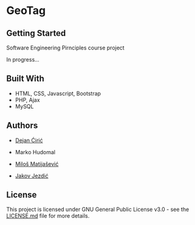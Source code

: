 # GeoTag

## Getting Started

Software Engineering Pirnciples course project

In progress...

## Built With
* HTML, CSS, Javascript, Bootstrap
* PHP, Ajax
* MySQL

## Authors

* [Dejan Ćirić](https://github.com/dejanciric)

* Marko Hudomal

* [Miloš Matijašević](https://github.com/arnold0p)

* [Jakov Jezdić](https://github.com/jakovj)

## License

This project is licensed under GNU General Public License v3.0 - see the [LICENSE.md](LICENSE.md) file for more details.

